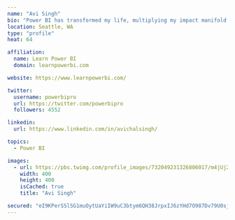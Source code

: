 ```yaml
---
name: "Avi Singh"
bio: "Power BI has transformed my life, multiplying my impact manifold. Now I am on a mission to spread the word and share the knowledge"
location: Seattle, WA
type: "profile"
heat: 64

affiliation:
  name: Learn Power BI
  domain: learnpowerbi.com

website: https://www.learnpowerbi.com/

twitter:
  username: powerbipro
  url: https://twitter.com/powerbipro
  followers: 4552

linkedin:
  url: https://www.linkedin.com/in/avichalsingh/

topics:
  - Power BI

images:
  - url: https://pbs.twimg.com/profile_images/732049231326806017/m4jUj2Lu_400x400.jpg
    width: 400
    height: 400
    isCached: true
    title: "Avi Singh"

secured: "eI9KPerSSlSG1muOytUaYiIW9uC3btym6QH38JrpxIJ6zYHd7O987Dv79U0sjMd44MukDZAZGFZtInRcmYdmn/9GZsJz3EQTWh6ydWHigDM6DMoJgI7ofRfGb8ck2jgGoj8wX1P6f8AhkQk/I5Jxnm6evrPklUqHIuyII53wjrSi0l/YacClTY4bVc5bxzGDt3Gds7JWBw9LJiKnzKW9tJX/6ckp269LMnJo1ZAgjeshgGGXXWE45WXEZi1eCMgoq6wZdyTHkuHOcQz1BCAz3FKZu2IKe/TQ36TPXJNJY4fO6KGByLKdXLFsLoW0l4jYJcvuO69UeDQltK+ZPWFhgKo0S0FxVnq40nLbCXfbZV6wZsCTls5rV36JUkdD5jEjB9GMkD5qnhP8sBPts5wwMqMCmxusLUVWWtySUBpUVJ4=;ZBSLKfuptUHAr59VETMeAA=="
---
```


